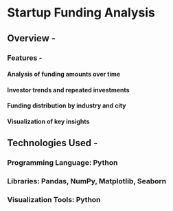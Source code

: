 <h1>Startup Funding Analysis</h1>

<h2>Overview - </h2>


<h3>Features - </h3>

<h4>Analysis of funding amounts over time</h4>
<h4>Investor trends and repeated investments</h4>
<h4>Funding distribution by industry and city</h4>
<h4>Visualization of key insights</h4>
    

<h2>Technologies Used - </h2>

<h3>Programming Language: Python</h3>
<h3>Libraries: Pandas, NumPy, Matplotlib, Seaborn</h3>
<h3>Visualization Tools: Python</h3>

